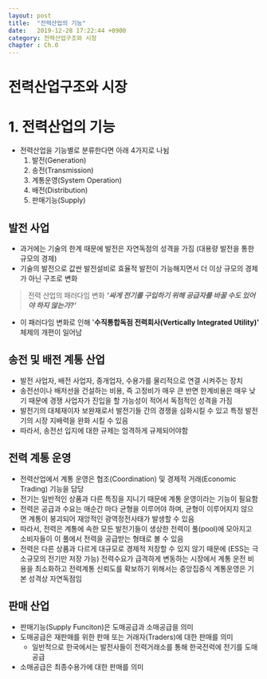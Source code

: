 ```yaml
---
layout: post
title:  "전력산업의 기능"
date:   2019-12-28 17:22:44 +0900
category: 전력산업구조와 시장
chapter : Ch.0
---
```


# 전력산업구조와 시장

# 1. 전력산업의 기능

- 전력산업을 기능별로 분류한다면 아래 4가지로 나뉨
    1. 발전(Generation)
    2. 송전(Transmission)
    3. 계통운영(System Operation)
    4. 배전(Distribution)
    5. 판매기능(Supply)

## 발전 사업

- 과거에는 기술의 한계 때문에 발전은 자연독점의 성격을 가짐 (대용량 발전을 통한 규모의 경제)
- 기술의 발전으로 값싼 발전설비로 효율적 발전이 가능해지면서 더 이상 규모의 경제가 아닌 구조로 변화

> 전력 산업의 패러다임 변화 ***'싸게 전기를 구입하기 위해 공급자를 바꿀 수도 있어야 하지 않는가?'***

- 이 패러다임 변화로 인해 '**수직통합독점 전력회사(Vertically Integrated Utility)'** 체제의 개편이 일어남

## 송전 및 배전 계통 산업

- 발전 사업자, 배전 사업자, 중개업자, 수용가를 물리적으로 연결 시켜주는 장치
- 송전선이나 배저선을 건설하는 비용, 즉 고정비가 매우 큰 반면 한계비용은 매우 낮기 때문에 경쟁 사업자가 진입을 할 가능성이 적어서 독점적인 성격을 가짐
- 발전기의 대체재이자 보완재로서 발전기들 간의 경쟁을 심화시킬 수 있고 특정 발전기의 시장 지배력을 완화 시킬 수 있음
- 따라서, 송전선 입지에 대한 규제는 엄격하게 규제되어야함

## 전력 계통 운영

- 전력산업에서 계통 운영은 협조(Coordination) 및 경제적 거래(Economic Trading) 기능을 담당
- 전기는 일반적인 상품과 다른 특징을 지니기 때문에 계통 운영이라는 기능이 필요함
- 전력은 공급과 수요는 매순간 마다 균형을 이루어야 하며, 균형이 이루어지지 않으면 계통이 붕괴되어 재앙적인 광역정전사태가 발생할 수 있음
- 따라서, 전력은 계통에 속한 모든 발전기들이 생상한 전력이 풀(pool)에 모아지고 소비자들이 이 풀에서 전력을 공급받는 형태로 볼 수 있음
- 전력은 다른 상품과 다르게 대규모로 경제적 저장할 수 있지 않기 때문에 (ESS는 극소규모의 전기만 저장 가능) 전력수요가 급격하게 변동하는 시장에서 계통 운전 비용을 최소화하고 전력계통 신뢰도를 확보하기 위해서는 중앙집중식 계통운영은 기본 성격상 자연독점임

## 판매 산업

- 판매기능(Supply Funciton)은 도매공급과 소매공급을 의미
- 도매공급은 재판매를 위한 판매 또는 거래자(Traders)에 대한 판매를 의미
    - 일반적으로 한국에서는 발전사들이 전력거래소를 통해 한국전력에 전기를 도매공급
- 소매공급은 최종수용가에 대한 판매를 의미
